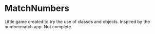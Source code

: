 # MatchNumbers
Little game created to try the use of classes and objects. Inspired by the numbermatch app.
Not complete.
